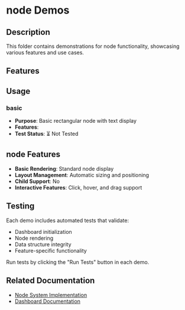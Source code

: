 # node Demos

## Description

This folder contains demonstrations for node functionality, showcasing various features and use cases.

## Features



## Usage

### basic
- **Purpose**: Basic rectangular node with text display
- **Features**: 
- **Test Status**: ⏳ Not Tested

## node Features

- **Basic Rendering**: Standard node display
- **Layout Management**: Automatic sizing and positioning
- **Child Support**: No
- **Interactive Features**: Click, hover, and drag support

## Testing

Each demo includes automated tests that validate:
- Dashboard initialization
- Node rendering
- Data structure integrity
- Feature-specific functionality

Run tests by clicking the "Run Tests" button in each demo.

## Related Documentation

- [Node System Implementation](../dashboard/implementation-nodes.md)
- [Dashboard Documentation](../dashboard/readme.md)